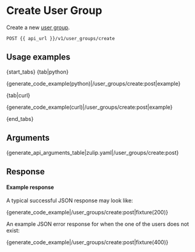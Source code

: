 # Create User Group

Create a new [user group](/help/user-groups).

`POST {{ api_url }}/v1/user_groups/create`

## Usage examples

{start_tabs}
{tab|python}

{generate_code_example(python)|/user_groups/create:post|example}

{tab|curl}

{generate_code_example(curl)|/user_groups/create:post|example}

{end_tabs}

## Arguments

{generate_api_arguments_table|zulip.yaml|/user_groups/create:post}

## Response

#### Example response

A typical successful JSON response may look like:

{generate_code_example|/user_groups/create:post|fixture(200)}

An example JSON error response for when the one of the users does not exist:

{generate_code_example|/user_groups/create:post|fixture(400)}
